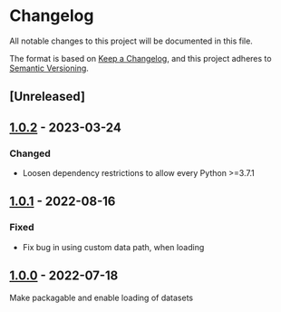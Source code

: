 # Changelog

All notable changes to this project will be documented in this file.

The format is based on [Keep a Changelog](https://keepachangelog.com/en/1.0.0/),
and this project adheres to [Semantic Versioning](https://semver.org/spec/v2.0.0.html).

## [Unreleased]

## [1.0.2] - 2023-03-24

### Changed 

- Loosen dependency restrictions to allow every Python >=3.7.1

## [1.0.1] - 2022-08-16

### Fixed

- Fix bug in using custom data path, when loading


## [1.0.0] - 2022-07-18

Make packagable and enable loading of datasets

[1.0.2]: https://github.com/ScaDS/MovieGraphBenchmark/releases/tag/v1.0.2
[1.0.1]: https://github.com/ScaDS/MovieGraphBenchmark/releases/tag/v1.0.1
[1.0.0]: https://github.com/ScaDS/MovieGraphBenchmark/releases/tag/v1.0.0
